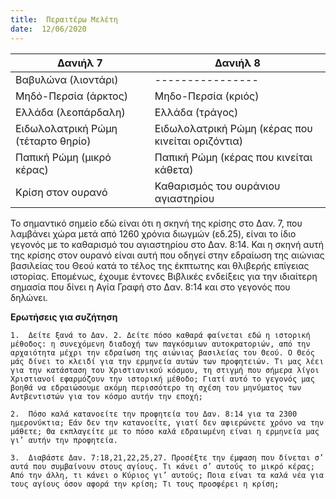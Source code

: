 ```yaml
---
title:  Περαιτέρω Μελέτη
date:  12/06/2020
---
```


|Δανιήλ 7|Δανιήλ 8|
|---|---|
|Βαβυλώνα (λιοντάρι)|----------------|
|Μηδό-Περσία (άρκτος)|Μηδο-Περσία (κριός)|
|Ελλάδα (λεοπάρδαλη)|Ελλάδα (τράγος)|
|Ειδωλολατρική Ρώμη (τέταρτο θηρίο)|Ειδωλολατρική Ρώμη (κέρας που κινείται οριζόντια)|
|Παπική Ρώμη (μικρό κέρας)|Παπική Ρώμη (κέρας που κινείται κάθετα)|
|Κρίση στον ουρανό|Καθαρισμός του ουράνιου αγιαστηρίου|

Το σημαντικό σημείο εδώ είναι ότι η σκηνή της κρίσης στο Δαν. 7, που λαμβάνει χώρα μετά από 1260 χρόνια διωγμών (εδ.25), είναι το ίδιο γεγονός με το καθαρισμό του αγιαστηρίου στο Δαν. 8:14. Και η σκηνή αυτή της κρίσης στον ουρανό είναι αυτή που οδηγεί στην εδραίωση της αιώνιας βασιλείας του Θεού κατά το τέλος της έκπτωτης και θλιβερής επίγειας ιστορίας. Επομένως, έχουμε έντονες Βιβλικές ενδείξεις για την ιδιαίτερη σημασία που δίνει η Αγία Γραφή στο Δαν. 8:14 και στο γεγονός που δηλώνει.

**Ερωτήσεις για συζήτηση**

`1.	 Δείτε ξανά το Δαν. 2. Δείτε πόσο καθαρά φαίνεται εδώ η ιστορική μέθοδος: η συνεχόμενη διαδοχή των παγκόσμιων αυτοκρατοριών, από την αρχαιότητα μέχρι την εδραίωση της αιώνιας βασιλείας του Θεού. Ο Θεός μάς δίνει το κλειδί για την ερμηνεία αυτών των προφητειών. Τι μας λέει για την κατάσταση του Χριστιανικού κόσμου, τη στιγμή που σήμερα λίγοι Χριστιανοί εφαρμόζουν την ιστορική μέθοδο; Γιατί αυτό το γεγονός μας βοηθά να εδραιώσουμε ακόμη περισσότερο τη σχέση του μηνύματος των Αντβεντιστών για τον κόσμο αυτήν την εποχή;`

`2.	 Πόσο καλά κατανοείτε την προφητεία του Δαν. 8:14 για τα 2300 ημερονύκτια; Εάν δεν την κατανοείτε, γιατί δεν αφιερώνετε χρόνο να την μάθετε; Θα εκπλαγείτε με το πόσο καλά εδραιωμένη είναι η ερμηνεία μας γι’ αυτήν την προφητεία.`

`3.	 Διαβάστε Δαν. 7:18,21,22,25,27. Προσέξτε την έμφαση που δίνεται σ’ αυτά που συμβαίνουν στους αγίους. Τι κάνει σ’ αυτούς το μικρό κέρας; Από την άλλη, τι κάνει ο Κύριος γι’ αυτούς; Ποια είναι τα καλά νέα για τους αγίους όσον αφορά την κρίση; Τι τους προσφέρει η κρίση;`